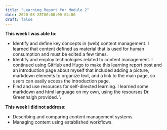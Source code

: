 ```yaml
---
title: "Learning Report for Module 2"
date: 2020-08-28T00:00:00-04:00
draft: false
---
```


**This week I was able to:**
+ Identify and define key concepts in (web) content management. I learned that content defined as material that is used for human consumption and must be edited a few times.
+ Identify and employ technologies related to content management. I continued using GitHub and Hugo to make this learning report post and an introduction page about myself that included adding a picture, markdown elements to organize text, and a link to the main page, so users can easily access the introduction page.
+ Find and use resources for self-directed learning. I learned some markdown and html language on my own, using the resourses Dr. Greenhalgh provided.
\

**This week I did not address:**
+ Describing and comparing content management systems.
+ Managing content using established workflows.
